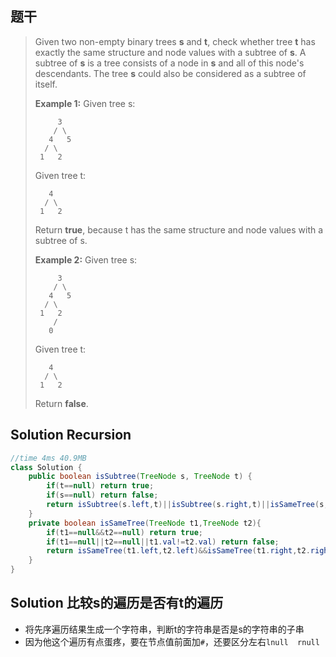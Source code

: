 ## 题干

> Given two non-empty binary trees **s** and **t**, check whether tree **t** has exactly the same structure and node values with a subtree of **s**. A subtree of **s** is a tree consists of a node in **s** and all of this node's descendants. The tree **s** could also be considered as a subtree of itself.
>
> **Example 1:**
> Given tree s:
>
> ```
>      3
>     / \
>    4   5
>   / \
>  1   2
> ```
>
> Given tree t:
>
> ```
>    4 
>   / \
>  1   2
> ```
>
> Return **true**, because t has the same structure and node values with a subtree of s.
>
> 
>
> **Example 2:**
> Given tree s:
>
> ```
>      3
>     / \
>    4   5
>   / \
>  1   2
>     /
>    0
> ```
>
> Given tree t:
>
> ```
>    4
>   / \
>  1   2
> ```
>
> Return **false**.



## Solution Recursion

```java
//time 4ms 40.9MB
class Solution {
    public boolean isSubtree(TreeNode s, TreeNode t) {
        if(t==null) return true;
        if(s==null) return false;
        return isSubtree(s.left,t)||isSubtree(s.right,t)||isSameTree(s,t); 
    }
    private boolean isSameTree(TreeNode t1,TreeNode t2){
        if(t1==null&&t2==null) return true;
        if(t1==null||t2==null||t1.val!=t2.val) return false;
        return isSameTree(t1.left,t2.left)&&isSameTree(t1.right,t2.right);
    }
}
```

## Solution 比较s的遍历是否有t的遍历

* 将先序遍历结果生成一个字符串，判断t的字符串是否是s的字符串的子串
* 因为他这个遍历有点蛋疼，要在节点值前面加```#```，还要区分左右```lnull  rnull```